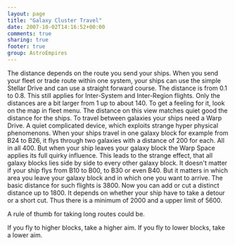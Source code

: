 ```yaml
---
layout: page
title: "Galaxy Cluster Travel"
date: 2007-10-02T14:16:52+00:00
comments: true
sharing: true
footer: true
group: AstroEmpires
---
```


The distance depends on the route you send your ships.
When you send your fleet or trade route within one system, your ships can use the simple Stellar Drive and can use a straight forward course. The distance is from 0.1 to 0.8.
This still applies for Inter-System and Inter-Region flights. Only the distances are a bit larger from 1 up to about 140.
To get a feeling for it, look on the map in fleet menu. The distance on this view matches quiet good the distance for the ships.
To travel between galaxies your ships need a Warp Drive. A quiet complicated device, which exploits strange hyper physical phenomenons. When your ships travel in one galaxy block for example from B24 to B26, it flys through two galaxies with a distance of 200 for each. All in all 400.
But when your ship leaves your galaxy block the Warp Space applies its full quirky influence. This leads to the strange effect, that all galaxy blocks lies side by side to every other galaxy block. It doesn't matter if your ship flys from B10 to B00, to B30 or even B40. But it matters in which area you leave your galaxy block and in which one you want to arrive.
The basic distance for such flights is 3800. Now you can add or cut a distinct distance up to 1800. It depends on whether your ship have to take a detour or a short cut.
Thus there is a minimum of 2000 and a upper limit of 5600.

A rule of thumb for taking long routes could be.

If you fly to higher blocks, take a higher aim.
If you fly to lower blocks, take a lower aim.
